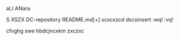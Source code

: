 aLI
ANara

S
XSZX
DC-repository
README.md[+]
scxcxzcd
dscsinsert
:wq!
:vq!

cfvghg
swe
hbdcjncxkm
zxczxc

